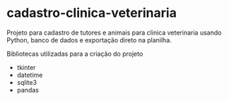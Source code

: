 # cadastro-clinica-veterinaria
Projeto para cadastro de tutores e animais para clinica veterinaria usando Python, banco de dados e exportação direto na planilha.

Bibliotecas utilizadas para a criação do projeto
- tkinter 
- datetime
- sqlite3
- pandas
